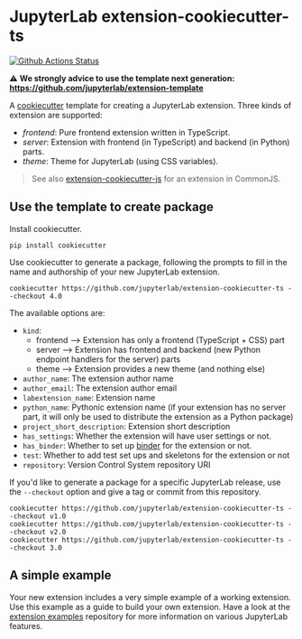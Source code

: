# JupyterLab extension-cookiecutter-ts

[![Github Actions Status](https://github.com/jupyterlab/extension-cookiecutter-ts/workflows/CI/badge.svg)](https://github.com/jupyterlab/extension-cookiecutter-ts/actions/workflows/main.yml)

⚠️ **We strongly advice to use the template next generation: https://github.com/jupyterlab/extension-template**

A [cookiecutter](https://github.com/audreyr/cookiecutter) template for creating
a JupyterLab extension. Three kinds of extension are supported:
- _frontend_: Pure frontend extension written in TypeScript.
- _server_: Extension with frontend (in TypeScript) and backend (in Python) parts.
- _theme_: Theme for JupyterLab (using CSS variables).
    
> See also [extension-cookiecutter-js](https://github.com/jupyterlab/extension-cookiecutter-js)
for an extension in CommonJS.

## Use the template to create package

Install cookiecutter.

```
pip install cookiecutter
```

Use cookiecutter to generate a package, following the prompts to fill in the name and authorship of your new JupyterLab extension.

```
cookiecutter https://github.com/jupyterlab/extension-cookiecutter-ts --checkout 4.0
```

The available options are:

- `kind`:
  * frontend --> Extension has only a frontend (TypeScript + CSS) part
  * server --> Extension has frontend and backend (new Python endpoint handlers for the server) parts
  * theme --> Extension provides a new theme (and nothing else)
- `author_name`: The extension author name
- `author_email`: The extension author email
- `labextension_name`: Extension name
- `python_name`: Pythonic extension name (if your extension has no server part, it will only be used to distribute the extension as a Python package)
- `project_short_description`: Extension short description
- `has_settings`: Whether the extension will have user settings or not.
- `has_binder`: Whether to set up [binder](https://mybinder.readthedocs.io/en/latest/) for the extension or not.
- `test`: Whether to add test set ups and skeletons for the extension or not
- `repository`: Version Control System repository URI


If you'd like to generate a package for a specific JupyterLab release, use the `--checkout` option and give a tag or commit from this repository.

```
cookiecutter https://github.com/jupyterlab/extension-cookiecutter-ts --checkout v1.0
cookiecutter https://github.com/jupyterlab/extension-cookiecutter-ts --checkout v2.0
cookiecutter https://github.com/jupyterlab/extension-cookiecutter-ts --checkout 3.0
```

## A simple example

Your new extension includes a very simple example of a working extension. Use this example as a guide to build your own extension. Have a look at the [extension examples](https://github.com/jupyterlab/extension-examples) repository for more information on various JupyterLab features.
